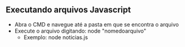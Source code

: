 ## Executando arquivos Javascript

+ Abra o CMD e navegue até a pasta em que se encontra o arquivo
+ Execute o arquivo digitando: node "nomedoarquivo"
    - Exemplo: node noticias.js